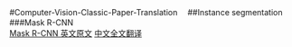 #Computer-Vision-Classic-Paper-Translation　 
##Instance segmentation  
###Mask R-CNN  
[Mask R-CNN 英文原文](https://arxiv.org/pdf/1703.06870.pdf)  [中文全文翻译](https://www.jianshu.com/p/0b23b5bc17fa)

